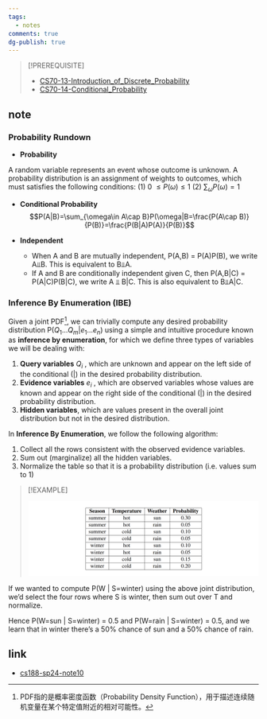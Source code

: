 ```yaml
---
tags:
  - notes
comments: true
dg-publish: true
---
```


> [!PREREQUISITE]
>
> - [CS70-13-Introduction_of_Discrete_Probability](https://darstib.github.io/blog/note/cs70/13-Introduction_of_Discrete_Probability/)
> - [CS70-14-Conditional_Probability](https://darstib.github.io/blog/note/cs70/14-Conditional_Probability/)

## note

### Probability Rundown

- **Probability**

A random variable represents an event whose outcome is unknown. 
A probability distribution is an assignment of weights to outcomes, which must satisfies the following conditions:
(1) 0 $\leq P(\omega)\leq1$  (2)  $\sum_\omega P(\omega)=1$

- **Conditional Probability**
$$P(A|B)=\sum_{\omega\in A\cap B}P(\omega|B=\frac{P(A\cap B)}{P(B)}=\frac{P(B|A)P(A)}{P(B)}$$

- **Independent**
    - When A and B are mutually independent, P(A,B) = P(A)P(B), we write A⫫B. This is equivalent to B⫫A.
    - If A and B are conditionally independent given C, then P(A,B|C) = P(A|C)P(B|C), we write A ⫫ B|C. This is also equivalent to B⫫A|C.
### Inference By Enumeration (IBE)

Given a joint PDF[^1], we can trivially compute any desired probability distribution P($Q_1...Q_m|e_1...e_n$) using a simple and intuitive procedure known as **inference by enumeration**, for which we define three types of variables we will be dealing with:

1. **Query variables** $Q_i$ , which are unknown and appear on the left side of the conditional (|) in the desired probability distribution.
2. **Evidence variables** $e_{i}$ , which are observed variables whose values are known and appear on the right side of the conditional (|) in the desired probability distribution.
3. **Hidden variables**, which are values present in the overall joint distribution but not in the desired distribution.

[^1]: PDF指的是概率密度函数（Probability Density Function），用于描述连续随机变量在某个特定值附近的相对可能性。

In **Inference By Enumeration**, we follow the following algorithm:

1. Collect all the rows consistent with the observed evidence variables.
2. Sum out (marginalize) all the hidden variables.
3. Normalize the table so that it is a probability distribution (i.e. values sum to 1)

> [!EXAMPLE]
>
> ![](attachments/10-Intro_to_Probability.png)

If we wanted to compute P(W | S=winter) using the above joint distribution, we’d select the four rows where S is winter, then sum out over T and normalize.

Hence P(W=sun | S=winter) = 0.5 and P(W=rain | S=winter) = 0.5, and we learn that in winter there’s a 50% chance of sun and a 50% chance of rain.

## link

- [cs188-sp24-note10](https://inst.eecs.berkeley.edu/~cs188/sp24/assets/notes/cs188-sp24-note10.pdf)